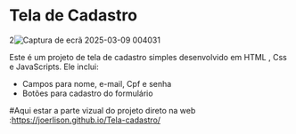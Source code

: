 # Tela de Cadastro





2![Captura de ecrã 2025-03-09 004031](https://github.com/user-attachments/assets/25e34896-3e4f-4dcc-8c72-c7093c93c0b3)




Este é um projeto de tela de cadastro simples desenvolvido em HTML , Css e JavaScripts. Ele inclui:
- Campos para nome, e-mail, Cpf e senha
- Botões para cadastro do formulário


#Aqui  estar a parte vizual do projeto direto na web
:https://joerlison.github.io/Tela-cadastro/
